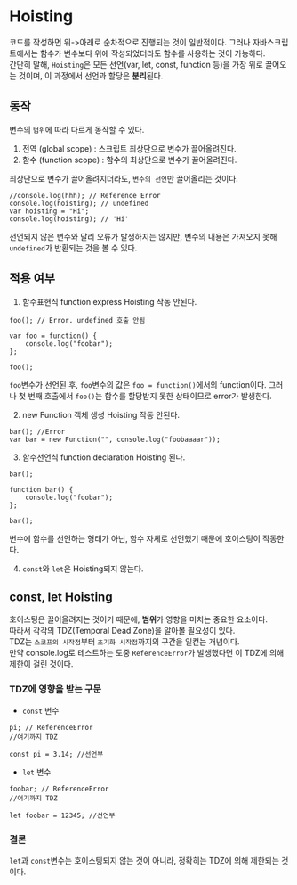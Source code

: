 # Hoisting
코드를 작성하면 위->아래로 순차적으로 진행되는 것이 일반적이다. 그러나 자바스크립트에서는 함수가 변수보다 위에 작성되었더라도 함수를 사용하는 것이 가능하다.    
간단히 말해, `Hoisting`은 모든 선언(var, let, const, function 등)을 가장 위로 끌어오는 것이며, 이 과정에서 선언과 할당은 **분리**된다.

## 동작
변수의 `범위`에 따라 다르게 동작할 수 있다.    
1. 전역 (global scope)
: 스크립트 최상단으로 변수가 끌어올려진다.
2. 함수 (function scope)
: 함수의 최상단으로 변수가 끌어올려진다.   

최상단으로 변수가 끌어올려지더라도, `변수의 선언`만 끌어올리는 것이다.   
```
//console.log(hhh); // Reference Error
console.log(hoisting); // undefined
var hoisting = "Hi";
console.log(hoisting); // 'Hi'
```
선언되지 않은 변수와 달리 오류가 발생하지는 않지만, 변수의 내용은 가져오지 못해 `undefined`가 반환되는 것을 볼 수 있다.   

## 적용 여부
1. 함수표현식 function express
Hoisting 작동 안된다.   
```
foo(); // Error. undefined 호출 안됨

var foo = function() {
    console.log("foobar");
};

foo();
```
`foo`변수가 선언된 후, `foo`변수의 값은 `foo = function()`에서의 function이다. 그러나 첫 번째 호출에서 `foo()`는 함수를 할당받지 못한 상태이므로 error가 발생한다.   

2. new Function 객체 생성
Hoisting 작동 안된다.   
```
bar(); //Error
var bar = new Function("", console.log("foobaaaar"));
```

3. 함수선언식 function declaration
Hoisting 된다.   
```
bar(); 

function bar() {
    console.log("foobar");
};

bar();
```
변수에 함수를 선언하는 형태가 아닌, 함수 자체로 선언했기 때문에 호이스팅이 작동한다.   

4. `const`와 `let`은 Hoisting되지 않는다.

## const, let Hoisting
호이스팅은 끌어올려지는 것이기 때문에, **범위**가 영향을 미치는 중요한 요소이다.   
따라서 각각의 TDZ(Temporal Dead Zone)을 알아볼 필요성이 있다.   
TDZ는 `스코프의 시작점`부터 `초기화 시작점`까지의 구간을 일컫는 개념이다.   
만약 console.log로 테스트하는 도중 `ReferenceError`가 발생했다면 이 TDZ에 의해 제한이 걸린 것이다.   
### TDZ에 영향을 받는 구문
* `const` 변수
```
pi; // ReferenceError
//여기까지 TDZ

const pi = 3.14; //선언부
```
* `let` 변수
```
foobar; // ReferenceError
//여기까지 TDZ

let foobar = 12345; //선언부
```

### 결론
`let`과 `const`변수는 호이스팅되지 않는 것이 아니라, 정확히는 TDZ에 의해 제한되는 것이다. 

